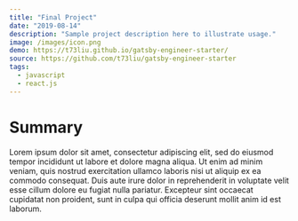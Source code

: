 ```yaml
---
title: "Final Project"
date: "2019-08-14"
description: "Sample project description here to illustrate usage."
image: /images/icon.png
demo: https://t73liu.github.io/gatsby-engineer-starter/
source: https://github.com/t73liu/gatsby-engineer-starter
tags:
  - javascript
  - react.js
---
```


# Summary

Lorem ipsum dolor sit amet, consectetur adipiscing elit, sed do eiusmod tempor
incididunt ut labore et dolore magna aliqua. Ut enim ad minim veniam, quis
nostrud exercitation ullamco laboris nisi ut aliquip ex ea commodo consequat.
Duis aute irure dolor in reprehenderit in voluptate velit esse cillum dolore eu
fugiat nulla pariatur. Excepteur sint occaecat cupidatat non proident, sunt in
culpa qui officia deserunt mollit anim id est laborum.
